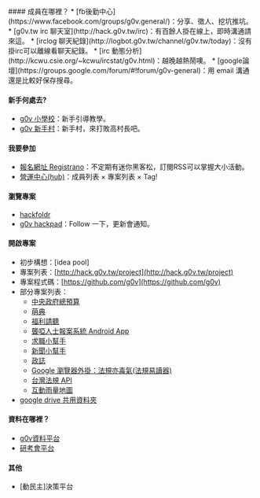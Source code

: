 <br />
#### 成員在哪裡？
* [fb後勤中心](https://www.facebook.com/groups/g0v.general/)：分享、徵人、挖坑推坑。
* [g0v.tw irc 聊天室](http://hack.g0v.tw/irc)：有百餘人掛在線上，即時溝通請來這。
 * [irclog 聊天紀錄](http://logbot.g0v.tw/channel/g0v.tw/today)：沒有掛irc可以離線看聊天紀錄。
 * [irc 動態分析](http://kcwu.csie.org/~kcwu/ircstat/g0v.html)：越晚越熱鬧噢。
* [google論壇](https://groups.google.com/forum/#!forum/g0v-general)：用 email 溝通還是比較好保存搜尋。

#### 新手何處去?
* [g0v 小學校](http://g0v.github.io/leve1up/)：新手引導教學。
* [g0v 新手村](http://g0v.github.io/g0village-8bit/)：新手村，來打敗高村長吧。


#### 我要參加
* [報名網址 Registrano](http://registrano.com/group/g0v-tw)：不定期有迷你黑客松，訂閱RSS可以掌握大小活動。
* [營運中心(hub)](http://hack.g0v.tw/people)：成員列表 &times; 專案列表 &times; Tag!

#### 瀏覽專案
* [hackfoldr](http://hack.g0v.tw)
* [g0v hackpad](https://g0v.hackpad.tw/)：Follow 一下，更新會通知。

#### 開啟專案
* 初步構想：[idea pool]
* 專案列表：[http://hack.g0v.tw/project](http://hack.g0v.tw/project)
* 專案程式碼：[https://github.com/g0v](https://github.com/g0v)
* 部分專案列表：
  * [中央政府總預算](http://budget.g0v.tw/)
  * [萌典](https://www.moedict.tw/)
  * [福利請聽](http://listening.g0v.tw/)
  * [聾啞人士報案系統 Android App](https://github.com/cy-project/iHelp-android)
  * [求職小幫手](http://jobhelper.g0v.ronny.tw/)
  * [新聞小幫手](http://newshelper.g0v.tw/)
  * [政誌](http://fact.g0v.tw/)
  * [Google 瀏覽器外掛：法規亦毒氣(法規易讀器)](http://blog.g0v.tw/post/58402599490)
  * [台灣法規 API](http://laweasyread.herokuapp.com/)
  * [互動雨量地圖](http://blog.g0v.tw/post/58926604497)
* [google drive 共用資料夾](https://docs.google.com/folder/d/0B0NsS2a-Qx8ZN19uV1p6YWd6TXc/edit)

#### 資料在哪裡？
* [g0v資料平台](http://data.g0v.tw)
* [研考會平台](http://data.gov.tw/)

#### 其他
* [動民主]決策平台

